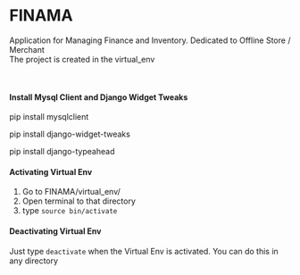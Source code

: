 # FINAMA
Application for Managing Finance and Inventory. Dedicated to Offline Store / Merchant
<br>
The project is created in the virtual_env

<br>

#### Install Mysql Client and Django Widget Tweaks

pip install mysqlclient

pip install django-widget-tweaks

pip install django-typeahead



#### Activating Virtual Env

1. Go to FINAMA/virtual_env/
2. Open terminal to that directory
3. type `source bin/activate`



#### Deactivating Virtual Env

Just type `deactivate` when the Virtual Env is activated. You can do this in any directory